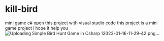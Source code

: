 # kill-bird
mini game c#
open this project with visual studio code
this project is a mini game project
i hope it help you
![Uploading Simple Bird Hunt Game in Csharp 12023-01-16-11-29-42.png…]()
